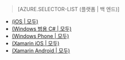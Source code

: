 ﻿> [AZURE.SELECTOR-LIST (플랫폼 | 백 엔드)]
- [(iOS | 모두)](/ko-kr/documentation/articles/mobile-services-ios-get-started-offline-data/)
- [(Windows 범용 C# | 모두)](/ko-kr/documentation/articles/mobile-services-windows-store-dotnet-get-started-offline-data/)
- [(Windows Phone | 모두)](/ko-kr/documentation/articles/mobile-services-windows-phone-get-started-offline-data/)
- [(Xamarin iOS | 모두)](/ko-kr/documentation/articles/mobile-services-xamarin-ios-get-started-offline-data/)
- [(Xamarin Android | 모두)](/ko-kr/documentation/articles/mobile-services-xamarin-android-get-started-offline-data/)


<!--HONumber=42-->
